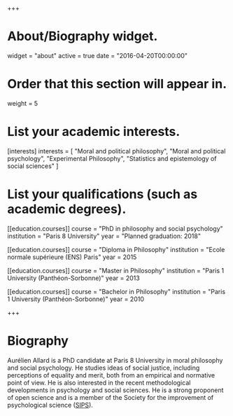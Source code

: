 +++
# About/Biography widget.
widget = "about"
active = true
date = "2016-04-20T00:00:00"

# Order that this section will appear in.
weight = 5

# List your academic interests.
[interests]
  interests = [
    "Moral and political philosophy",
    "Moral and political psychology",
    "Experimental Philosophy",
    "Statistics and epistemology of social sciences"
  ]

# List your qualifications (such as academic degrees).
[[education.courses]]
  course = "PhD in philosophy and social psychology"
  institution = "Paris 8 University"
  year = "Planned graduation: 2018"

[[education.courses]]
  course = "Diploma in Philosophy"
  institution = "Ecole normale supérieure (ENS) Paris"
  year = 2015

[[education.courses]]
  course = "Master in Philosophy"
  institution = "Paris 1 University (Panthéon-Sorbonne)"
  year = 2013

[[education.courses]]
  course = "Bachelor in Philosophy"
  institution = "Paris 1 University (Panthéon-Sorbonne)"
  year = 2010
 
+++

# Biography

Aurélien Allard is a PhD candidate at Paris 8 University in moral philosophy and social psychology. He studies ideas of social justice, including perceptions of equality and merit, both from an empirical and normative point of view. He is also interested in the recent methodological developments in psychology and social sciences. He is a strong proponent of open science and is a member of the Society for the improvement of psychological science ([SIPS](https://improvingpsych.org/)).


